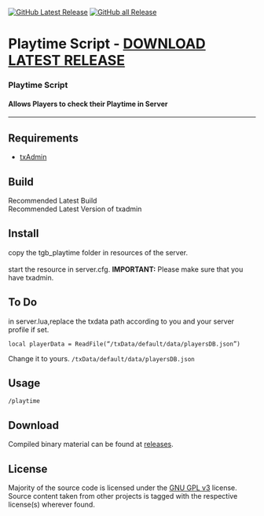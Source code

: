 [![GitHub Latest Release](https://img.shields.io/github/downloads/techygamebar/tgb_playtime/latest/total?label=latest-release&logo=GitHub)](https://github.com/techygamebar/tgb_playtime/archive/refs/tags/v1.0.zip)
[![GitHub all Release](https://img.shields.io/github/downloads/techygamebar/tgb_playtime/total?label=all-releases&logo=GitHub)](https://github.com/techygamebar/tgb_playtime/releases)

# Playtime Script - [DOWNLOAD LATEST RELEASE](https://github.com/techygamebar/tgb_playtime/archive/refs/tags/v1.0.zip)

### Playtime Script
#### Allows Players to check their Playtime in Server
---

## Requirements
- [txAdmin](https://github.com/tabarra/txAdmin)

## Build
Recommended Latest Build <br>
Recommended Latest Version of txadmin

## Install
copy the tgb_playtime folder in resources of the server.  
<br>        start the resource in server.cfg.
 **IMPORTANT:** Please make sure that you have txadmin.

## To Do
in server.lua,replace the txdata path according to you and your server profile if set.

``local playerData = ReadFile(“/txData/default/data/playersDB.json”)``

Change it to yours. ``/txData/default/data/playersDB.json``

## Usage
`/playtime` 

## Download
Compiled binary material can be found at [releases](https://github.com/techygamebar/tgb_playtime/releases).

## License
Majority of the source code is licensed under the [GNU GPL v3](LICENSE) license.
Source content taken from other projects is tagged with the respective license(s) wherever found.
